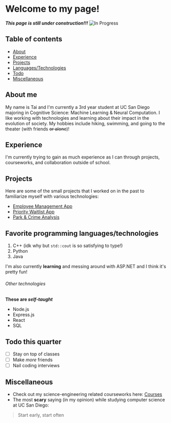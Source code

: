 # Welcome to my page!
***This page is still under construction!!!***
![In Progress](https://www.clipartkey.com/mpngs/m/293-2938906_web-development-clipart-slider-software-engineering-logo-clip.png)

## Table of contents
- [About](https://github.com/tnl001/mypage/blob/markdown/index.md#about-me)
- [Experience](https://github.com/tnl001/mypage/blob/markdown/index.md#experience)
- [Projects](https://github.com/tnl001/mypage/blob/markdown/index.md#projects)
- [Languages/Technologies](https://github.com/tnl001/mypage/blob/markdown/index.md#favorite-programming-languagestechnologies)
- [Todo](https://github.com/tnl001/mypage/blob/markdown/index.md#todo-this-quarter)
- [Miscellaneous](https://github.com/tnl001/mypage/blob/markdown/index.md#miscellaneous)
  
## About me
My name is Tai and I'm currently a 3rd year student at UC San Diego majoring in Cognitive Science: Machine Learning & Neural Computation. I like working with technologies and learning about their impact in the evolution of society. My hobbies include hiking, swimming, and going to the theater (with friends ~~or alone~~)!

## Experience
I'm currently trying to gain as much experience as I can through projects, courseworks, and collaboration outside of school. 

## Projects
Here are some of the small projects that I worked on in the past to familiarize myself with various technologies:
- [Employee Management App](https://github.com/tnl001/employee_management) 
- [Priority Waitlist App](https://github.com/tnl001/PriorityWaitlist)
- [Park & Crime Analysis](https://github.com/tnl001/cogs108/tree/master/final_project)

## Favorite programming languages/technologies
1. C++ (idk why but `std::cout` is so satisfying to type!)
2. Python
3. Java

I'm also currently **learning** and messing around with ASP.NET and I think it's pretty fun!

###### Other technologies
**These are _self-taught_**
- Node.js
- Express.js
- React
- SQL

## Todo this quarter
- [ ] Stay on top of classes
- [ ] Make *more* friends
- [ ] Nail coding interviews

## Miscellaneous
- Check out my science-engineering related courseworks here: [Courses](./courses.md)
- The most **scary** saying (in my opinion) while studying computer science at UC San Diego:
> Start early, start often
